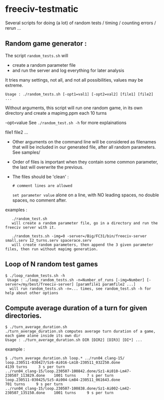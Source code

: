 # freeciv-testmatic
Several scripts for doing (a lot) of random tests / timing / counting errors / rerun ...


## Random game generator : 
The script `random_tests.sh` will 
  - create a random parameter file
  - and run the server and log everything for later analysis

It tries many settings, not all, and not all possibilities, values may be extreme.

`Usage :
	./random_tests.sh [-opt1=val1] [-opt2=val2] [file1] [file2] ...`

  Without arguments, this script will run one random game, in its own directory
  and create a mapimg.ppm each 10 turns 

  -opt=value
	See `./random_test.sh -h` for more explainations

  file1 file2 ...

  * Other arguments on the command line will be considered as filenames that will be included
in our generated file, after all random parameters. See samples/ 
  * Order of files is important when they contain some common parameter, the last will overwrite the previous.
  * The files should be 'clean' :
 
	`# comment lines are allowed`
	
	`set parameter value` alone on a line, with NO leading spaces, no double spaces, no comment after.


examples :
``` 
   ./random_test.sh  
   will create a random parameter file, go in a directory and run the freeciv server with it.
   
   ./random_tests.sh -img=0 -server=/Big/FC31/bin/freeciv-server small.serv 12_turns.serv spacerace.serv
   will create random parameters, then append the 3 given parameter files, then run without mapimg generation.
```

## Loop of N random test games
``` 
$ ./loop_random_tests.sh -h
 Usage : ./loop_random_tests.sh -n=Number_of_runs [-img=Number] [-server=/my/best/freeciv-server] [paramfile1 paramfile2 ...]
  will run random_tests.sh -n=... times, see random_test.sh -h for help about other options
``` 

## Compute average duration of a turn for given directories.
```
$ ./turn_average_duration.sh
./turn_average_duration.sh computes average turn duration of a game, each game alone inside its own dir
Usage : ./turn_average_duration.sh DIR [DIR2] [DIR3] [DI*] ...
```
example :
```
$ ./turn_average_duration.sh loop.* ../run04_clang-15/
loop.230511-030427/Sz6-Ai016-Lm18-230511_032250.done                           4139 turns     3 s per turn
../run04_clang-15/loop.230507-100842.done/Sz1-Ai010-Lm47-230507_113829.done    1001 turns     7 s per turn
loop.230511-030425/Sz5-Ai004-Lm84-230511_061643.done                            701 turns     9 s per turn
../run04_clang-15/loop.230507-100838.done/Sz1-Ai002-Lm42-230507_135150.done    1001 turns     9 s per turn
```

